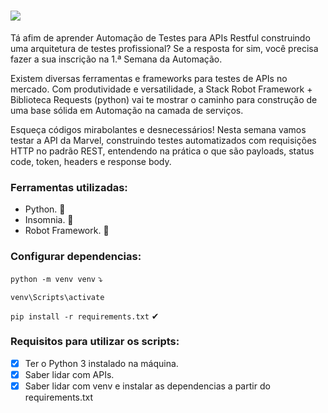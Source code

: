<h1><img src = "https://i.imgur.com/rLnQWBQ.png"/></h1>

Tá afim de aprender Automação de Testes para APIs Restful construindo uma arquitetura de testes profissional? Se a resposta for sim, você precisa fazer a sua inscrição na 1.ª Semana da Automação.

Existem diversas ferramentas e frameworks para testes de APIs no mercado. Com produtividade e versatilidade, a Stack Robot Framework + Biblioteca Requests (python) vai te mostrar o caminho para construção de uma base sólida em Automação na camada de serviços.

Esqueça códigos mirabolantes e desnecessários! Nesta semana vamos testar a API da Marvel, construindo testes automatizados com requisições HTTP no padrão REST, entendendo na prática o que são payloads, status code, token, headers e response body.  

### Ferramentas utilizadas:
- Python. 🐍
- Insomnia. 👿
- Robot Framework. 🤖

### Configurar dependencias:
<code>python -m venv venv</code> ⤵

<code>venv\Scripts\activate</code>

<code>pip install -r requirements.txt</code> ✔

### Requisitos para utilizar os scripts:
- [x] Ter o Python 3 instalado na máquina.
- [x] Saber lidar com APIs.
- [x] Saber lidar com venv e instalar as dependencias a partir do requirements.txt